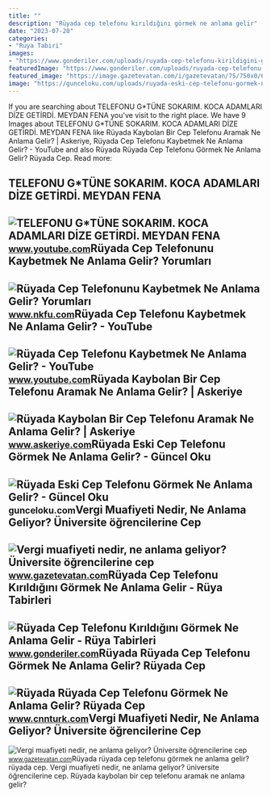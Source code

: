 ```yaml
---
title: ""
description: "Rüyada cep telefonu kırıldığını görmek ne anlama gelir"
date: "2023-07-20"
categories:
- "Ruya Tabiri"
images:
- "https://www.gonderiler.com/uploads/ruyada-cep-telefonu-kirildigini-gormek-ne-anlama-gelir.jpg"
featuredImage: "https://www.gonderiler.com/uploads/ruyada-cep-telefonu-kirildigini-gormek-ne-anlama-gelir.jpg"
featured_image: "https://image.gazetevatan.com/i/gazetevatan/75/750x0/64355c313d1b45f21ebd88f6.jpg"
image: "https://gunceloku.com/uploads/ruyada-eski-cep-telefonu-gormek-ne-anlama-gelir-63c01d1986828.jpg"
---
```


If you are searching about TELEFONU G\*TÜNE SOKARIM. KOCA ADAMLARI DİZE GETİRDİ. MEYDAN FENA you've visit to the right place. We have 9 Images about TELEFONU G\*TÜNE SOKARIM. KOCA ADAMLARI DİZE GETİRDİ. MEYDAN FENA like Rüyada Kaybolan Bir Cep Telefonu Aramak Ne Anlama Gelir? | Askeriye, Rüyada Cep Telefonu Kaybetmek Ne Anlama Gelir? - YouTube and also Rüyada Rüyada Cep Telefonu Görmek Ne Anlama Gelir? Rüyada Cep. Read more:

TELEFONU G\*TÜNE SOKARIM. KOCA ADAMLARI DİZE GETİRDİ. MEYDAN FENA
-----------------------------------------------------------------

 ![TELEFONU G*TÜNE SOKARIM. KOCA ADAMLARI DİZE GETİRDİ. MEYDAN FENA](https://i.ytimg.com/vi/fpjeI8h9QYA/maxresdefault.jpg) <small>www.youtube.com</small>Rüyada Cep Telefonunu Kaybetmek Ne Anlama Gelir? Yorumları
----------------------------------------------------------

 ![Rüyada Cep Telefonunu Kaybetmek Ne Anlama Gelir? Yorumları](https://www.nkfu.com/wp-content/uploads/2017/08/ruyada-cep-telefonu-kaybetmek.jpg) <small>www.nkfu.com</small>Rüyada Cep Telefonu Kaybetmek Ne Anlama Gelir? - YouTube
--------------------------------------------------------

 ![Rüyada Cep Telefonu Kaybetmek Ne Anlama Gelir? - YouTube](https://i.ytimg.com/vi/bVpU_RWL01s/maxresdefault.jpg) <small>www.youtube.com</small>Rüyada Kaybolan Bir Cep Telefonu Aramak Ne Anlama Gelir? | Askeriye
-------------------------------------------------------------------

 ![Rüyada Kaybolan Bir Cep Telefonu Aramak Ne Anlama Gelir? | Askeriye](https://www.askeriye.com/wp-content/uploads/2022/12/ruyada-kaybolan-cep-telefonu-aramak-770x433.jpg) <small>www.askeriye.com</small>Rüyada Eski Cep Telefonu Görmek Ne Anlama Gelir? - Güncel Oku
-------------------------------------------------------------

 ![Rüyada Eski Cep Telefonu Görmek Ne Anlama Gelir? - Güncel Oku](https://gunceloku.com/uploads/ruyada-eski-cep-telefonu-gormek-ne-anlama-gelir-63c01d1986828.jpg) <small>gunceloku.com</small>Vergi Muafiyeti Nedir, Ne Anlama Geliyor? Üniversite öğrencilerine Cep
----------------------------------------------------------------------

 ![Vergi muafiyeti nedir, ne anlama geliyor? Üniversite öğrencilerine cep](https://i2.gazetevatan.com/i/gazetevatan/75/1200x0/64355c313d1b45f21ebd88f7.jpg) <small>www.gazetevatan.com</small>Rüyada Cep Telefonu Kırıldığını Görmek Ne Anlama Gelir - Rüya Tabirleri
-----------------------------------------------------------------------

 ![Rüyada Cep Telefonu Kırıldığını Görmek Ne Anlama Gelir - Rüya Tabirleri](https://www.gonderiler.com/uploads/ruyada-cep-telefonu-kirildigini-gormek-ne-anlama-gelir.jpg) <small>www.gonderiler.com</small>Rüyada Rüyada Cep Telefonu Görmek Ne Anlama Gelir? Rüyada Cep
-------------------------------------------------------------

 ![Rüyada Rüyada Cep Telefonu Görmek Ne Anlama Gelir? Rüyada Cep](https://i.cnnturk.com/i/cnnturk/75/1200x675/64eee4efa468600afc119861.jpg) <small>www.cnnturk.com</small>Vergi Muafiyeti Nedir, Ne Anlama Geliyor? Üniversite öğrencilerine Cep
----------------------------------------------------------------------

 ![Vergi muafiyeti nedir, ne anlama geliyor? Üniversite öğrencilerine cep](https://image.gazetevatan.com/i/gazetevatan/75/750x0/64355c313d1b45f21ebd88f6.jpg) <small>www.gazetevatan.com</small>Rüyada rüyada cep telefonu görmek ne anlama gelir? rüyada cep. Vergi muafiyeti nedir, ne anlama geliyor? üniversite öğrencilerine cep. Rüyada kaybolan bir cep telefonu aramak ne anlama gelir?
